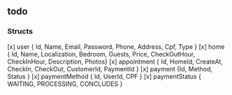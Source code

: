## todo


### Structs

[x] user { Id, Name, Email, Password, Phone, Address, Cpf, Type }
[x] home { Id, Name, Localization, Bedroom, Guests, Price, CheckOutHour, CheckInHour, Description, Photos}
[x] appointment { Id, HomeId, CreateAt, CheckIn, CheckOut, CustomerId, PaymentId }
[x] payment {Id, Method, Status }
[x] paymentMethod { Id, UserId, CPF }
[x] paymentStatus { WAITING, PROCESSING, CONCLUDES } 
